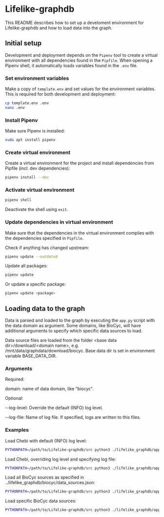 # Lifelike-graphdb

This README describes how to set up a develoment environment for Lifelike-graphdb and how to load data into the graph.

## Initial setup

Development and deployment depends on the `Pipenv` tool to create a virtual environment with all dependencies found in the `Pipfile`. When opening a Pipenv shell, it automatically loads variables found in the `.env` file.

### Set environment variables
Make a copy of `template.env` and set values for the environment variables.
This is required for both development and deployment:

``` bash
cp template.env .env
nano .env
```

### Install Pipenv
Make sure Pipenv is installed:

``` bash
sudo apt install pipenv
```

### Create virtual environment
Create a virtual environment for the project and install dependencies from Pipfile (incl. dev dependencies):

``` bash
pipenv install --dev
```

### Activate virtual environment
``` bash
pipenv shell
```

Deactivate the shell using `exit`.

### Update dependencies in virtual environment

Make sure that the dependencies in the virtual environment complies with the dependencies specified in `Pipfile`.

Check if anything has changed upstream:
``` bash
pipenv update --outdated
```

Update all packages:
``` bash
pipenv update
```

Or update a specific package:
``` bash
pipenv update <package>
```

## Loading data to the graph

Data is parsed and loaded to the graph by executing the `app.py` script with the data domain as argument. Some domains, like BioCyc, will have additional arguments to specify  which specific data sources to load.

Data source files are loaded from the folder \<base data dir>/download/\<domain name>, e.g. /mnt/data/graphdata/download/biocyc.
Base data dir is set in environment variable BASE_DATA_DIR.

### Arguments
Required:

domain: name of data domain, like "biocyc".

Optional:

--log-level: Override the default (INFO) log level.

--log-file: Name of log file. If specified, logs are written to this files.

### Examples
Load Chebi with default (INFO) log level:
``` bash    
PYTHONPATH=/path/to/Lifelike-graphdb/src python3 ./lifelike_graphdb/app.py chebi
```

Load Chebi, overriding log level and specifying log file:
``` bash    
PYTHONPATH=/path/to/Lifelike-graphdb/src python3 ./lifelike_graphdb/app.py --log-file kg_load.log --log-level DEBUG chebi
```

Load all BioCyc sources as specified in ../lifelike_graphdb/biocyc/data_sources.json:
``` bash    
PYTHONPATH=/path/to/Lifelike-graphdb/src python3 ./lifelike_graphdb/app.py biocyc
```

Load specific BioCyc data sources:
``` bash    
PYTHONPATH=/path/to/Lifelike-graphdb/src python3 ./lifelike_graphdb/app.py biocyc --data-sources EcoCyc YeastCyc MetaCyc
```